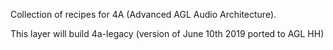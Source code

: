 Collection of recipes for 4A (Advanced AGL Audio Architecture).

This layer will build 4a-legacy (version of June 10th 2019 ported to AGL HH)
